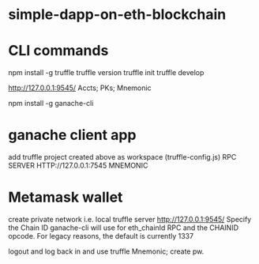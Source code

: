 # simple-dapp-on-eth-blockchain

# CLI commands
npm install -g truffle
truffle version
truffle init 
truffle develop

http://127.0.0.1:9545/
Accts; PKs; Mnemonic

npm install -g ganache-cli

# ganache client app 
add truffle project created above as workspace (truffle-config.js)
RPC SERVER HTTP://127.0.0.1:7545
MNEMONIC

# Metamask wallet
create private network i.e. local truffle server http://127.0.0.1:9545/
Specify the Chain ID ganache-cli will use for eth_chainId RPC and the CHAINID opcode. For legacy reasons, the default is currently 1337

logout and log back in and use truffle Mnemonic; create pw.
